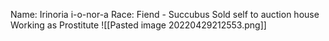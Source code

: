 Name: Irinoria i-o-nor-a
Race: Fiend - Succubus
Sold self to auction house
Working as Prostitute
![[Pasted image 20220429212553.png]]